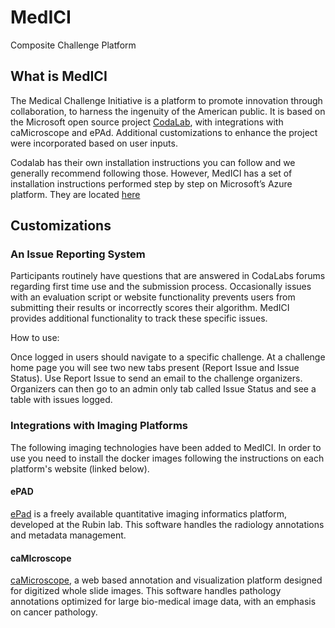 # MedICI
Composite Challenge Platform

## What is MedICI

The Medical Challenge Initiative is a platform to promote innovation through collaboration, to harness the ingenuity of the American public. It is based on the Microsoft open source project [CodaLab](https://github.com/codalab/codalab-competitions), with integrations with caMicroscope and ePAd. Additional customizations to enhance the project were incorporated based on user inputs. 

Codalab has their own installation instructions you can follow and we generally recommend following those. However, MedICI has a set of installation instructions performed step by step on Microsoft’s Azure platform. They are located [here](https://wiki.nci.nih.gov/display/MEDICI/Installing+MedICI+and+CodaLab)

## Customizations

### An Issue Reporting System

Participants routinely have questions that are answered in CodaLabs forums regarding first time use and the submission process. Occasionally issues with an evaluation script or website functionality prevents users from submitting their results or incorrectly scores their algorithm. MedICI provides additional functionality to track these specific issues.

How to use:

Once logged in users should navigate to a specific challenge. At a challenge home page you will see two new tabs present (Report Issue and Issue Status). Use Report Issue to send an email to the challenge organizers. Organizers can then go to an admin only tab called Issue Status and see a table with issues logged.


### Integrations with Imaging Platforms

The following imaging technologies have been added to MedICI. In order to use you need to install the docker images following the instructions on each platform's website (linked below).

#### ePAD

[ePad](https://epad.stanford.edu/) is a freely available quantitative imaging informatics platform, developed at the Rubin lab. This software handles the radiology annotations and metadata management. 


#### caMIcroscope

[caMicroscope](https://github.com/camicroscope/Distro), a web based annotation and visualization platform designed for digitized whole slide images. This software handles pathology annotations optimized for large bio-medical image data, with an emphasis on cancer pathology.


